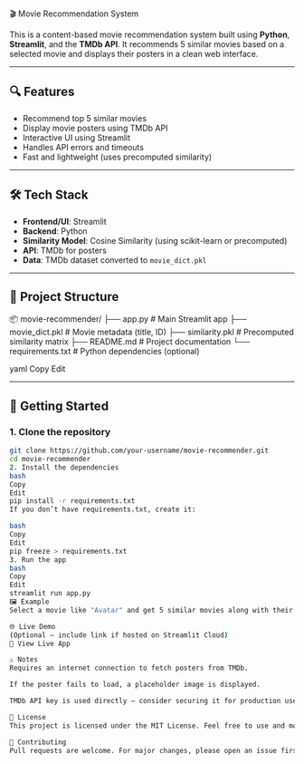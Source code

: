 🎬 Movie Recommendation System

This is a content-based movie recommendation system built using **Python**, **Streamlit**, and the **TMDb API**. It recommends 5 similar movies based on a selected movie and displays their posters in a clean web interface.

---

## 🔍 Features

- Recommend top 5 similar movies
- Display movie posters using TMDb API
- Interactive UI using Streamlit
- Handles API errors and timeouts
- Fast and lightweight (uses precomputed similarity)

---

## 🛠️ Tech Stack

- **Frontend/UI**: Streamlit
- **Backend**: Python
- **Similarity Model**: Cosine Similarity (using scikit-learn or precomputed)
- **API**: TMDb for posters
- **Data**: TMDb dataset converted to `movie_dict.pkl`

---

## 📁 Project Structure

📦 movie-recommender/
├── app.py # Main Streamlit app
├── movie_dict.pkl # Movie metadata (title, ID)
├── similarity.pkl # Precomputed similarity matrix
├── README.md # Project documentation
└── requirements.txt # Python dependencies (optional)

yaml
Copy
Edit

---

## 🚀 Getting Started

### 1. Clone the repository

```bash
git clone https://github.com/your-username/movie-recommender.git
cd movie-recommender
2. Install the dependencies
bash
Copy
Edit
pip install -r requirements.txt
If you don’t have requirements.txt, create it:

bash
Copy
Edit
pip freeze > requirements.txt
3. Run the app
bash
Copy
Edit
streamlit run app.py
🖼️ Example
Select a movie like "Avatar" and get 5 similar movies along with their posters.

🌐 Live Demo
(Optional — include link if hosted on Streamlit Cloud)
🔗 View Live App

⚠️ Notes
Requires an internet connection to fetch posters from TMDb.

If the poster fails to load, a placeholder image is displayed.

TMDb API key is used directly — consider securing it for production use.

📜 License
This project is licensed under the MIT License. Feel free to use and modify it.

🤝 Contributing
Pull requests are welcome. For major changes, please open an issue first.
